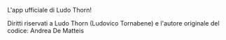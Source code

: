 L'app ufficiale di Ludo Thorn!

Diritti riservati a Ludo Thorn (Ludovico Tornabene) e l'autore originale del codice: Andrea De Matteis

